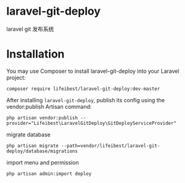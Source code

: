 # laravel-git-deploy
laravel git 发布系统


# Installation

You may use Composer to install laravel-git-deploy into your Laravel project:

```shell
composer require lifeibest/laravel-git-deploy:dev-master

```

After installing `laravel-git-deploy`, publish its config using the vendor:publish Artisan command:

```shell
php artisan vendor:publish --provider="Lifeibest\LaravelGitDeploy\GitDeployServiceProvider"
```

migrate database

```shell
php artisan migrate --path=vendor/lifeibest/laravel-git-deploy/database/migrations
```

import menu and permission

```shell
php artisan admin:import deploy
```
